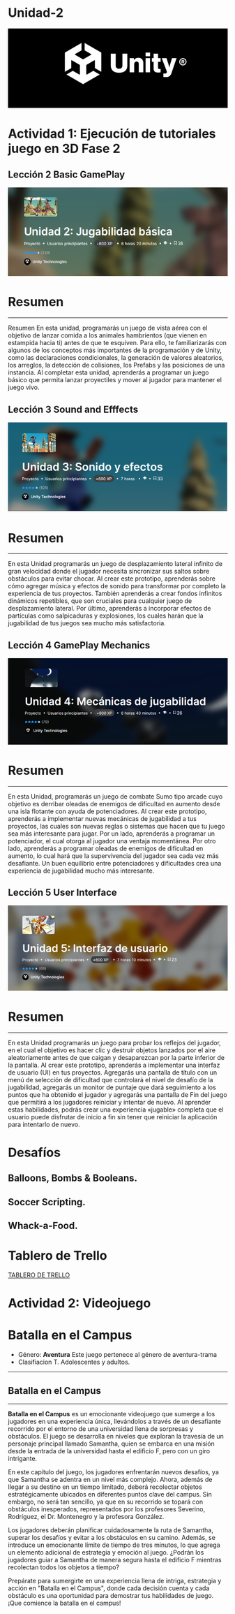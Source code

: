 # Unidad-2
![Logo de Unity](https://github.com/Lizbeth-Ps/Imagenes/blob/main/unity4.png?raw=true)

# Actividad 1: Ejecución de tutoriales juego en 3D Fase 2


## Lección 2 Basic GamePlay

![Logo de Unity](https://github.com/Lizbeth-Ps/Imagenes/blob/main/leccion%202.2.png?raw=true)

# Resumen

------------

Resumen
En esta unidad, programarás un juego de vista aérea con el objetivo de lanzar comida a los animales hambrientos (que vienen en estampida hacia ti) antes de que te esquiven. Para ello, te familiarizarás con algunos de los conceptos más importantes de la programación y de Unity, como las declaraciones condicionales, la generación de valores aleatorios, los arreglos, la detección de colisiones, los Prefabs y las posiciones de una instancia. Al completar esta unidad, aprenderás a programar un juego básico que permita lanzar proyectiles y mover al jugador para mantener el juego vivo.

## Lección 3 Sound and Efffects
![Logo de Unity](https://github.com/Lizbeth-Ps/Imagenes/blob/main/leccion%203.png?raw=true)

# Resumen

------------

En esta Unidad programarás un juego de desplazamiento lateral infinito de gran velocidad donde el jugador necesita sincronizar sus saltos sobre obstáculos para evitar chocar. Al crear este prototipo, aprenderás sobre cómo agregar música y efectos de sonido para transformar por completo la experiencia de tus proyectos. También aprenderás a crear fondos infinitos dinámicos repetibles, que son cruciales para cualquier juego de desplazamiento lateral. Por último, aprenderás a incorporar efectos de partículas como salpicaduras y explosiones, los cuales harán que la jugabilidad de tus juegos sea mucho más satisfactoria.

## Lección 4 GamePlay Mechanics
![Logo de Unity](https://github.com/Lizbeth-Ps/Imagenes/blob/main/leccion%204.png?raw=true)

# Resumen

------------

En esta Unidad, programarás un juego de combate Sumo tipo arcade cuyo objetivo es derribar oleadas de enemigos de dificultad en aumento desde una isla flotante con ayuda de potenciadores. Al crear este prototipo, aprenderás a implementar nuevas mecánicas de jugabilidad a tus proyectos, las cuales son nuevas reglas o sistemas que hacen que tu juego sea más interesante para jugar. Por un lado, aprenderás a programar un potenciador, el cual otorga al jugador una ventaja momentánea. Por otro lado, aprenderás a programar oleadas de enemigos de dificultad en aumento, lo cual hará que la supervivencia del jugador sea cada vez más desafiante. Un buen equilibrio entre potenciadores y dificultades crea una experiencia de jugabilidad mucho más interesante.


## Lección 5 User Interface

![Logo de Unity](https://github.com/Lizbeth-Ps/Imagenes/blob/main/leccion%205.png?raw=true)
# Resumen

------------

En esta Unidad programarás un juego para probar los reflejos del jugador, en el cual el objetivo es hacer clic y destruir objetos lanzados por el aire aleatoriamente antes de que caigan y desaparezcan por la parte inferior de la pantalla. Al crear este prototipo, aprenderás a implementar una interfaz de usuario (UI) en tus proyectos. Agregarás una pantalla de título con un menú de selección de dificultad que controlará el nivel de desafío de la jugabilidad, agregarás un monitor de puntaje que dará seguimiento a los puntos que ha obtenido el jugador y agregarás una pantalla de Fin del juego que permitirá a los jugadores reiniciar y intentar de nuevo. Al aprender estas habilidades, podrás crear una experiencia «jugable» completa que el usuario puede disfrutar de inicio a fin sin tener que reiniciar la aplicación para intentarlo de nuevo.

# Desafíos
## Balloons, Bombs & Booleans.
## Soccer Scripting. 
## Whack-a-Food. 

# Tablero de Trello
[TABLERO DE TRELLO](https://trello.com/invite/b/bhfM0uBR/ATTI5c01d6e25ee3a5aaba7030db5250cbfbD8EE8B86/sprint-0 "TRELLO")

# Actividad 2: Videojuego
# Batalla en el Campus
- Género: **Aventura** Este juego pertenece al género de aventura-trama
- Clasifiacion T. Adolescentes y adultos.

------------


## Batalla en el Campus


------------


**Batalla en el Campus** es un emocionante videojuego que sumerge a los jugadores en una experiencia única, llevándolos a través de un desafiante recorrido por el entorno de una universidad llena de sorpresas y obstáculos. El juego se desarrolla en niveles que exploran la travesía de un personaje principal llamado Samantha, quien se embarca en una misión desde la entrada de la universidad hasta el edificio F, pero con un giro intrigante.

En este capítulo del juego, los jugadores enfrentarán nuevos desafíos, ya que Samantha se adentra en un nivel más complejo. Ahora, además de llegar a su destino en un tiempo limitado, deberá recolectar objetos estratégicamente ubicados en diferentes puntos clave del campus. Sin embargo, no será tan sencillo, ya que en su recorrido se topará con obstáculos inesperados, representados por los profesores Severino, Rodríguez, el Dr. Montenegro y la profesora González.

Los jugadores deberán planificar cuidadosamente la ruta de Samantha, superar los desafíos y evitar a los obstáculos en su camino. Además, se introduce un emocionante límite de tiempo de tres minutos, lo que agrega un elemento adicional de estrategia y emoción al juego. ¿Podrán los jugadores guiar a Samantha de manera segura hasta el edificio F mientras recolectan todos los objetos a tiempo?

Prepárate para sumergirte en una experiencia llena de intriga, estrategia y acción en "Batalla en el Campus", donde cada decisión cuenta y cada obstáculo es una oportunidad para demostrar tus habilidades de juego. ¡Que comience la batalla en el campus!
